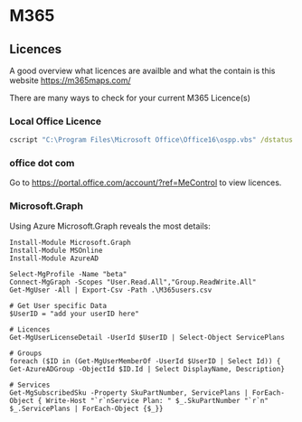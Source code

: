 # M365

## Licences

A good overview what licences are availble and what the contain is this website <https://m365maps.com/>

There are many ways to check for your current M365 Licence(s)

### Local Office Licence

```cmd
cscript "C:\Program Files\Microsoft Office\Office16\ospp.vbs" /dstatus
```

### office dot com

Go to <https://portal.office.com/account/?ref=MeControl> to view licences.

### Microsoft.Graph

Using Azure Microsoft.Graph reveals the most details:

```az
Install-Module Microsoft.Graph
Install-Module MSOnline
Install-Module AzureAD          

Select-MgProfile -Name "beta"
Connect-MgGraph -Scopes "User.Read.All","Group.ReadWrite.All"
Get-MgUser -All | Export-Csv -Path .\M365users.csv

# Get User specific Data
$UserID = "add your userID here"

# Licences
Get-MgUserLicenseDetail -UserId $UserID | Select-Object ServicePlans

# Groups
foreach ($ID in (Get-MgUserMemberOf -UserId $UserID | Select Id)) { Get-AzureADGroup -ObjectId $ID.Id | Select DisplayName, Description}

# Services
Get-MgSubscribedSku -Property SkuPartNumber, ServicePlans | ForEach-Object { Write-Host "`r`nService Plan: " $_.SkuPartNumber "`r`n" $_.ServicePlans | ForEach-Object {$_}}
```
